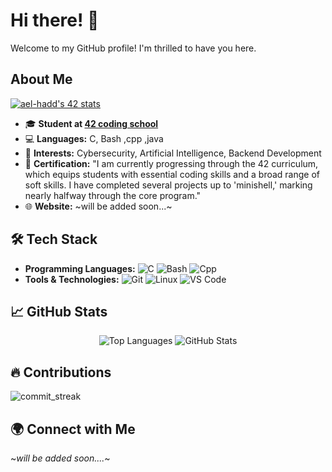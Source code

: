 # Hi there! 👋

Welcome to my GitHub profile! I'm thrilled to have you here.

## About Me

[![ael-hadd's 42 stats](https://badge.mediaplus.ma/green/hboudar)](https://profile.intra.42.fr/users/haalouan)
- 🎓 **Student at [42 coding school](https://www.42.fr/)**
- 💻 **Languages:** C, Bash ,cpp ,java
- 🌱 **Interests:** Cybersecurity, Artificial Intelligence, Backend Development
- 📜 **Certification:** "I am currently progressing through the 42 curriculum, which equips students with essential coding skills and a broad range of soft skills. I have completed several projects up to 'minishell,' marking nearly halfway through the core program."
- 🌐 **Website:** ~will be added soon...~

## 🛠️ Tech Stack

- **Programming Languages:** ![C](https://img.shields.io/badge/C-00599C?style=flat&logo=c&logoColor=white) ![Bash](https://img.shields.io/badge/Bash-4EAA25?style=flat&logo=gnu-bash&logoColor=white) ![Cpp](https://img.shields.io/badge/Python-3776AB?style=flat&logo=python&logoColor=white)
- **Tools & Technologies:** ![Git](https://img.shields.io/badge/Git-F05032?style=flat&logo=git&logoColor=white) ![Linux](https://img.shields.io/badge/Linux-FCC624?style=flat&logo=linux&logoColor=white) ![VS Code](https://img.shields.io/badge/VS%20Code-007ACC?style=flat&logo=visual-studio-code&logoColor=white)

## 📈 GitHub Stats

<div align="center">
  <img src="https://github-readme-stats.vercel.app/api/top-langs?username=haalouan&show_icons=true&locale=en&layout=compact&theme=dark&bg_color=000000&text_color=ffffff" alt="Top Languages" />
  <img src="https://github-readme-stats.vercel.app/api?username=haalouan&show_icons=true&locale=en&theme=dark&bg_color=000000" alt="GitHub Stats" />
</div>

## 🔥 Contributions
  ![commit_streak](https://github-readme-streak-stats.herokuapp.com/?user=haalouan&theme=dark&hide_border=false)  

## 🌍 Connect with Me

  ~_will be added soon...._~

<!--
**HatimAlouani/Cloneg7** is a ✨ special ✨ repository because its `README.md` (this file) appears on your GitHub profile.
You can click the Preview link to take a look at your changes.
-->
